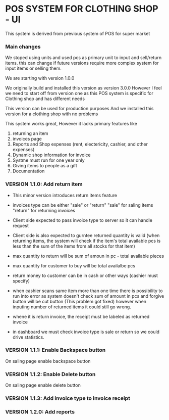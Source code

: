 # POS SYSTEM FOR CLOTHING SHOP - UI
This system is derived from previous system of POS for super market

### Main changes
We stoped using units and used pcs as primary unit to input and sell/return items. 
this can change if future versions require more complex system for input items or selling them.

We are starting with version 1.0.0

We originally build and installed this version as version 3.0.0
However I feel we need to start off from version one as this POS system is 
specific for Clothing shop and has different needs

This version can be used for production purposes
And we installed this version for a clothing shop with no problems

This system works great, However it lacks primary features
like 
1. returning an item
1. invoices page
1. Reports and Shop expenses (rent, electericity, cashier, and other expenses)
1. Dynamic shop information for invoice 
1. Systme must run for one year only
1. Giving items to people as a gift
1. Documentation

### VERSION 1.1.0: Add return item
- This minor version introduces return items feature
- invoices type can be either "sale" or "return"
  "sale" for saling items
  "return" for returning invoices

- Client side expected to pass invoice type to server so it can handle request
- Client side is also expected to gurntee returned quantity is valid
  (when returning items, the system will check if the item's total available pcs 
  is less than the sum of the items from all stocks for that item)

- max quantity to return will be sum of amoun in pc - total available pieces
- max quantity for customer to buy will be total availalbe pcs

- return money to customer can be in cash or other ways (cashier must specify)

- when cashier scans same item more than one time there is possibility to run 
  into error as system doesn't check sum of amount in pcs and forgive button will be cut button (This problem got fixed) 
  however when inputing number of returned items it could still go wrong.

- whene it is return invoice, the receipt must be labeled as returned invoice

- in dashboard we must check invoice type is sale or return so we could drive statistics.

### VERSION 1.1.1: Enable Backspace button
  On saling page enable backspace button
  
### VERSION 1.1.2: Enable Delete button
  On saling page enable delete button

### VERSION 1.1.3: Add invoice type to invoice receipt

### VERSION 1.2.0: Add reports
